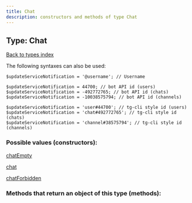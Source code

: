 ```yaml
---
title: Chat
description: constructors and methods of type Chat
---
```

## Type: Chat  
[Back to types index](index.md)



The following syntaxes can also be used:

```
$updateServiceNotification = '@username'; // Username

$updateServiceNotification = 44700; // bot API id (users)
$updateServiceNotification = -492772765; // bot API id (chats)
$updateServiceNotification = -10038575794; // bot API id (channels)

$updateServiceNotification = 'user#44700'; // tg-cli style id (users)
$updateServiceNotification = 'chat#492772765'; // tg-cli style id (chats)
$updateServiceNotification = 'channel#38575794'; // tg-cli style id (channels)
```


### Possible values (constructors):

[chatEmpty](../constructors/chatEmpty.md)  

[chat](../constructors/chat.md)  

[chatForbidden](../constructors/chatForbidden.md)  



### Methods that return an object of this type (methods):



